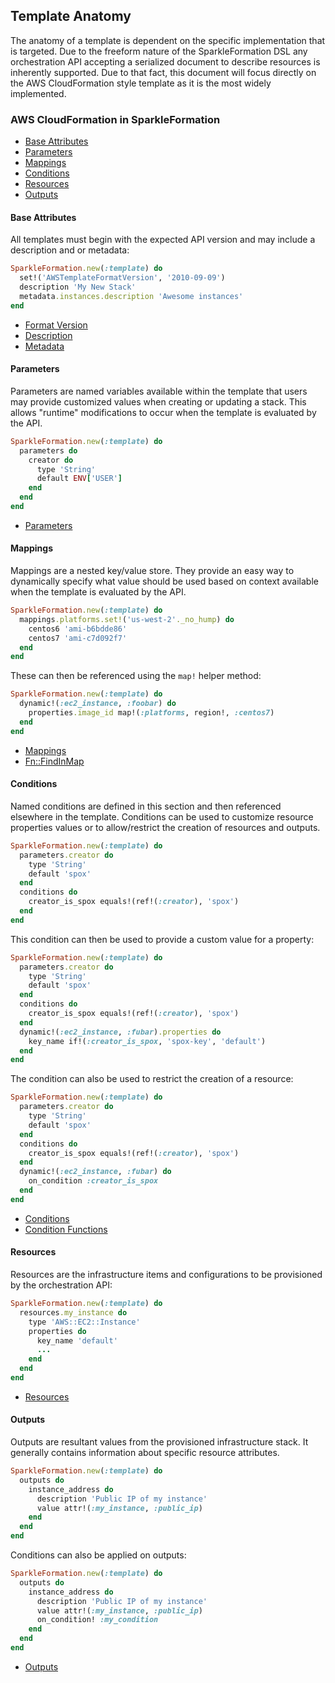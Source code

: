 ## Template Anatomy

The anatomy of a template is dependent on the specific implementation that is
targeted. Due to the freeform nature of the SparkleFormation DSL any orchestration
API accepting a serialized document to describe resources is inherently supported.
Due to that fact, this document will focus directly on the AWS CloudFormation
style template as it is the most widely implemented.

### AWS CloudFormation in SparkleFormation

- [Base Attributes](#base-attributes)
- [Parameters](#parameters)
- [Mappings](#mappings)
- [Conditions](#conditions)
- [Resources](#resources)
- [Outputs](#outputs)

#### Base Attributes

All templates must begin with the expected API version and may include a description
and or metadata:

```ruby
SparkleFormation.new(:template) do
  set!('AWSTemplateFormatVersion', '2010-09-09')
  description 'My New Stack'
  metadata.instances.description 'Awesome instances'
end
```

* [Format Version](https://docs.aws.amazon.com/AWSCloudFormation/latest/UserGuide/format-version-structure.html)
* [Description](https://docs.aws.amazon.com/AWSCloudFormation/latest/UserGuide/template-description-structure.html)
* [Metadata](https://docs.aws.amazon.com/AWSCloudFormation/latest/UserGuide/metadata-section-structure.html)

#### Parameters

Parameters are named variables available within the template that users may
provide customized values when creating or updating a stack. This allows
"runtime" modifications to occur when the template is evaluated by the API.

```ruby
SparkleFormation.new(:template) do
  parameters do
    creator do
      type 'String'
      default ENV['USER']
    end
  end
end
```

* [Parameters](https://docs.aws.amazon.com/AWSCloudFormation/latest/UserGuide/parameters-section-structure.html)

#### Mappings

Mappings are a nested key/value store. They provide an easy way to dynamically
specify what value should be used based on context available when the template
is evaluated by the API.

```ruby
SparkleFormation.new(:template) do
  mappings.platforms.set!('us-west-2'._no_hump) do
    centos6 'ami-b6bdde86'
    centos7 'ami-c7d092f7'
  end
end
```

These can then be referenced using the `map!` helper method:

```ruby
SparkleFormation.new(:template) do
  dynamic!(:ec2_instance, :foobar) do
    properties.image_id map!(:platforms, region!, :centos7)
  end
end
```

* [Mappings](https://docs.aws.amazon.com/AWSCloudFormation/latest/UserGuide/mappings-section-structure.html)
* [Fn::FindInMap](https://docs.aws.amazon.com/AWSCloudFormation/latest/UserGuide/intrinsic-function-reference-findinmap.html)

#### Conditions

Named conditions are defined in this section and then referenced
elsewhere in the template. Conditions can be used to customize resource
properties values or to allow/restrict the creation of resources and
outputs.


```ruby
SparkleFormation.new(:template) do
  parameters.creator do
    type 'String'
    default 'spox'
  end
  conditions do
    creator_is_spox equals!(ref!(:creator), 'spox')
  end
end
```

This condition can then be used to provide a custom value for a property:

```ruby
SparkleFormation.new(:template) do
  parameters.creator do
    type 'String'
    default 'spox'
  end
  conditions do
    creator_is_spox equals!(ref!(:creator), 'spox')
  end
  dynamic!(:ec2_instance, :fubar).properties do
    key_name if!(:creator_is_spox, 'spox-key', 'default')
  end
end
```

The condition can also be used to restrict the creation of a resource:

```ruby
SparkleFormation.new(:template) do
  parameters.creator do
    type 'String'
    default 'spox'
  end
  conditions do
    creator_is_spox equals!(ref!(:creator), 'spox')
  end
  dynamic!(:ec2_instance, :fubar) do
    on_condition :creator_is_spox
  end
end
```

* [Conditions](https://docs.aws.amazon.com/AWSCloudFormation/latest/UserGuide/conditions-section-structure.html)
* [Condition Functions](https://docs.aws.amazon.com/AWSCloudFormation/latest/UserGuide/intrinsic-function-reference-conditions.html)

#### Resources

Resources are the infrastructure items and configurations to be
provisioned by the orchestration API:

```ruby
SparkleFormation.new(:template) do
  resources.my_instance do
    type 'AWS::EC2::Instance'
    properties do
      key_name 'default'
      ...
    end
  end
end
```

* [Resources](https://docs.aws.amazon.com/AWSCloudFormation/latest/UserGuide/resources-section-structure.html)

#### Outputs

Outputs are resultant values from the provisioned infrastructure stack.
It generally contains information about specific resource attributes.

```ruby
SparkleFormation.new(:template) do
  outputs do
    instance_address do
      description 'Public IP of my instance'
      value attr!(:my_instance, :public_ip)
    end
  end
end
```

Conditions can also be applied on outputs:

```ruby
SparkleFormation.new(:template) do
  outputs do
    instance_address do
      description 'Public IP of my instance'
      value attr!(:my_instance, :public_ip)
      on_condition! :my_condition
    end
  end
end
```

* [Outputs](https://docs.aws.amazon.com/AWSCloudFormation/latest/UserGuide/resources-section-structure.html)
